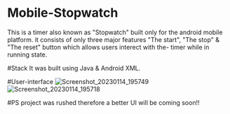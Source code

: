 # Mobile-Stopwatch 
This is a timer also known as "Stopwatch" built only for the android mobile platform.
it consists of only three major features "The start", "The stop" & "The reset" button which allows users interect with the-
timer while in running state.

#Stack
It was built using Java & Android XML.


#User-interface
![Screenshot_20230114_195749](https://user-images.githubusercontent.com/107740351/212491599-679812eb-368c-42c2-8e52-031b2dbb84b7.png)
![Screenshot_20230114_195718](https://user-images.githubusercontent.com/107740351/212491600-0d026439-0d00-4504-b5df-c664bdc5ad6c.png)

#PS
project was rushed therefore a better UI will be coming soon!!

